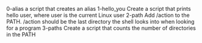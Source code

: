 0-alias a script that creates an alias
1-hello_you Create a script that prints hello user, where user is the current Linux user
2-path Add /action to the PATH. /action should be the last directory the shell looks into when looking for a program
3-paths Create a script that counts the number of directories in the PATH
